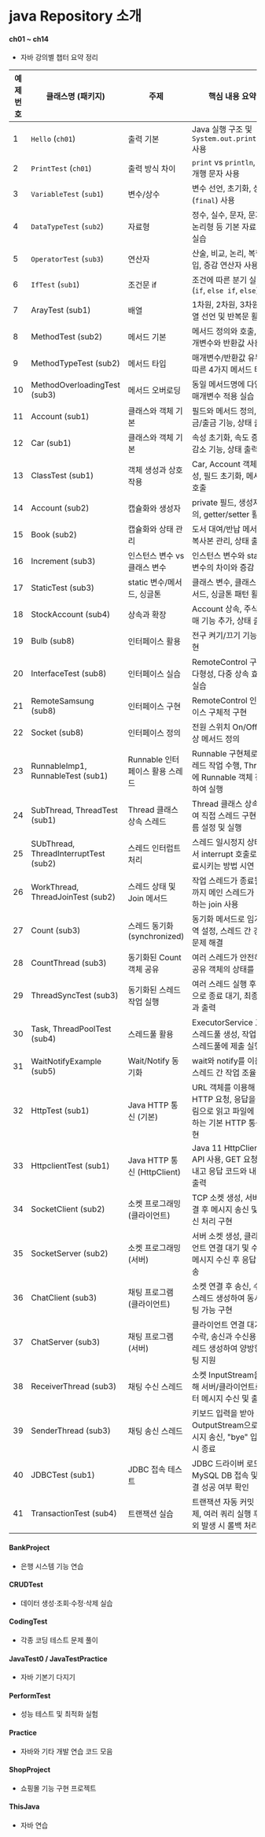 # java Repository 소개

#### ch01 ~ ch14 
- 자바 강의별 챕터 요약 정리

| 예제 번호 | 클래스명 (패키지)          | 주제           | 핵심 내용 요약                                       |
|-----------|-----------------------------|----------------|------------------------------------------------------|
| 1         | `Hello` (`ch01`)            | 출력 기본       | Java 실행 구조 및 `System.out.println()` 사용        |
| 2         | `PrintTest` (`ch01`)        | 출력 방식 차이  | `print` vs `println`, `\n` 개행 문자 사용           |
| 3         | `VariableTest` (`sub1`)     | 변수/상수       | 변수 선언, 초기화, 상수(`final`) 사용               |
| 4         | `DataTypeTest` (`sub2`)     | 자료형          | 정수, 실수, 문자, 문자열, 논리형 등 기본 자료형 실습 |
| 5         | `OperatorTest` (`sub3`)     | 연산자          | 산술, 비교, 논리, 복합대입, 증감 연산자 사용        |
| 6         | `IfTest` (`sub1`)           | 조건문 if       | 조건에 따른 분기 실행 (`if`, `else if`, `else`)     |
| 7         | ArayTest (sub1)            | 배열                   | 1차원, 2차원, 3차원 배열 선언 및 반복문 활용  |
| 8         | MethodTest (sub2)           | 메서드 기본            | 메서드 정의와 호출, 매개변수와 반환값 사용    |
| 9         | MethodTypeTest (sub2)       | 메서드 타입            | 매개변수/반환값 유무에 따른 4가지 메서드 타입 |
| 10         | MethodOverloadingTest (sub3)| 메서드 오버로딩        | 동일 메서드명에 다양한 매개변수 적용 실습      |
| 11         | Account (sub1)             | 클래스와 객체 기본    | 필드와 메서드 정의, 입금/출금 기능, 상태 출력         |
| 12         | Car (sub1)                 | 클래스와 객체 기본    | 속성 초기화, 속도 증가/감소 기능, 상태 출력            |
| 13         | ClassTest (sub1)           | 객체 생성과 상호작용  | Car, Account 객체 생성, 필드 초기화, 메서드 호출      |
| 14         | Account (sub2)             | 캡슐화와 생성자      | private 필드, 생성자 정의, getter/setter 활용        |
| 15         | Book (sub2)                | 캡슐화와 상태 관리    | 도서 대여/반납 메서드, 복사본 관리, 상태 출력         |
| 16         | Increment (sub3)           | 인스턴스 변수 vs 클래스 변수 | 인스턴스 변수와 static 변수의 차이와 증감 실습      |
| 17         | StaticTest (sub3)          | static 변수/메서드, 싱글톤 | 클래스 변수, 클래스 메서드, 싱글톤 패턴 활용           |
| 18         | StockAccount (sub4)        | 상속과 확장          | Account 상속, 주식 매매 기능 추가, 상태 출력           |
| 19         | Bulb (sub8)                | 인터페이스 활용      | 전구 켜기/끄기 기능 구현                              |
| 20        | InterfaceTest (sub8)       | 인터페이스 실습      | RemoteControl 구현, 다형성, 다중 상속 효과 실습        |
| 21        | RemoteSamsung (sub8)       | 인터페이스 구현      | RemoteControl 인터페이스 구체적 구현                   |
| 22        | Socket (sub8)              | 인터페이스 정의      | 전원 스위치 On/Off 추상 메서드 정의                    |
| 23         | RunnableImp1, RunnableTest (sub1) | Runnable 인터페이스 활용 스레드 | Runnable 구현체로 스레드 작업 수행, Thread에 Runnable 객체 전달하여 실행 |
| 24         | SubThread, ThreadTest (sub1)       | Thread 클래스 상속 스레드      | Thread 클래스 상속하여 직접 스레드 구현, 이름 설정 및 실행             |
| 25         | SUbThread, ThreadInterruptTest (sub2) | 스레드 인터럽트 처리           | 스레드 일시정지 상태에서 interrupt 호출로 종료시키는 방법 시연         |
| 26         | WorkThread, ThreadJoinTest (sub2) | 스레드 상태 및 Join 메서드     | 작업 스레드가 종료될 때까지 메인 스레드가 대기하는 join 사용            |
| 27         | Count (sub3)                     | 스레드 동기화 (synchronized)  | 동기화 메서드로 임계영역 설정, 스레드 간 경합 문제 해결                 |
| 28         | CountThread (sub3)               | 동기화된 Count 객체 공유      | 여러 스레드가 안전하게 공유 객체의 상태를 변경                         |
| 29         | ThreadSyncTest (sub3)            | 동기화된 스레드 작업 실행     | 여러 스레드 실행 후 join으로 종료 대기, 최종 결과 출력                  |
| 30         | Task, ThreadPoolTest (sub4)      | 스레드풀 활용                 | ExecutorService 고정 스레드풀 생성, 작업을 스레드풀에 제출 실행          |
| 31         | WaitNotifyExample (sub5)          | Wait/Notify 동기화           | wait와 notify를 이용한 스레드 간 작업 조율                            |
| 32         | HttpTest (sub1)                       | Java HTTP 통신 (기본) | URL 객체를 이용해 HTTP 요청, 응답을 스트림으로 읽고 파일에 저장하는 기본 HTTP 통신 구현          |
| 33         | HttpclientTest (sub1)                 | Java HTTP 통신 (HttpClient) | Java 11 HttpClient API 사용, GET 요청 보내고 응답 코드와 내용을 출력                           |
| 34         | SocketClient (sub2)                   | 소켓 프로그래밍 (클라이언트) | TCP 소켓 생성, 서버 연결 후 메시지 송신 및 수신 처리 구현                                     |
| 35         | SocketServer (sub2)                   | 소켓 프로그래밍 (서버) | 서버 소켓 생성, 클라이언트 연결 대기 및 수락, 메시지 수신 후 응답 전송                          |
| 36         | ChatClient (sub3)                     | 채팅 프로그램 (클라이언트) | 소켓 연결 후 송신, 수신 스레드 생성하여 동시 채팅 가능 구현                                    |
| 37         | ChatServer (sub3)                     | 채팅 프로그램 (서버)   | 클라이언트 연결 대기 및 수락, 송신과 수신용 스레드 생성하여 양방향 채팅 지원                     |
| 38         | ReceiverThread (sub3)                 | 채팅 수신 스레드      | 소켓 InputStream을 통해 서버/클라이언트로부터 메시지 수신 및 출력                              |
| 39         | SenderThread (sub3)                   | 채팅 송신 스레드      | 키보드 입력을 받아 소켓 OutputStream으로 메시지 송신, "bye" 입력 시 종료                      |
| 40         | JDBCTest (sub1)             | JDBC 접속 테스트 | JDBC 드라이버 로드, MySQL DB 접속 및 연결 성공 여부 확인 |
| 41         | TransactionTest (sub4)      | 트랜잭션 실습   | 트랜잭션 자동 커밋 해제, 여러 쿼리 실행 후 예외 발생 시 롤백 처리  |

#### BankProject
- 은행 시스템 기능 연습

#### CRUDTest
- 데이터 생성·조회·수정·삭제 실습

#### CodingTest 
- 각종 코딩 테스트 문제 풀이

#### JavaTest0 / JavaTestPractice 
- 자바 기본기 다지기

#### PerformTest 
- 성능 테스트 및 최적화 실험

#### Practice 
- 자바와 기타 개발 연습 코드 모음

#### ShopProject 
- 쇼핑몰 기능 구현 프로젝트

#### ThisJava 
- 자바 연습
